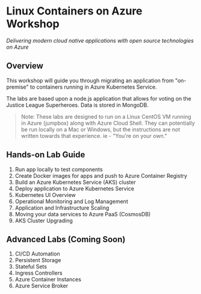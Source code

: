 # Linux Containers on Azure Workshop

_Delivering modern cloud native applications with ​open source technologies on Azure​_

## Overview

This workshop will guide you through migrating an application from "on-premise" to containers running in Azure Kubernetes Service.

The labs are based upon a node.js application that allows for voting on the Justice League Superheroes. Data is stored in MongoDB.

> Note: These labs are designed to run on a Linux CentOS VM running in Azure (jumpbox) along with Azure Cloud Shell. They can potentially be run locally on a Mac or Windows, but the instructions are not written towards that experience. ie - "You're on your own." 

## Hands-on Lab Guide
  1. Run app locally to test components
  2. Create Docker images for apps and push to Azure Container Registry
  3. Build an Azure Kubernetes Service (AKS) cluster
  4. Deploy application to Azure Kubernetes Service
  5. Kubernetes UI Overview
  6. Operational Monitoring and Log Management
  7. Application and Infrastructure Scaling
  8. Moving your data services to Azure PaaS (CosmosDB)
  9. AKS Cluster Upgrading

## Advanced Labs (Coming Soon)
  1. CI/CD Automation
  2. Persistent Storage
  3. Stateful Sets
  4. Ingress Controllers
  5. Azure Container Instances
  6. Azure Service Broker
  



